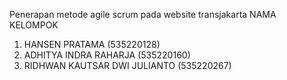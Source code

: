 Penerapan metode agile scrum pada website transjakarta
NAMA KELOMPOK
1. HANSEN PRATAMA (535220128)
2. ADHITYA INDRA RAHARJA (535220160)
3. RIDHWAN KAUTSAR DWI JULIANTO (535220267)
